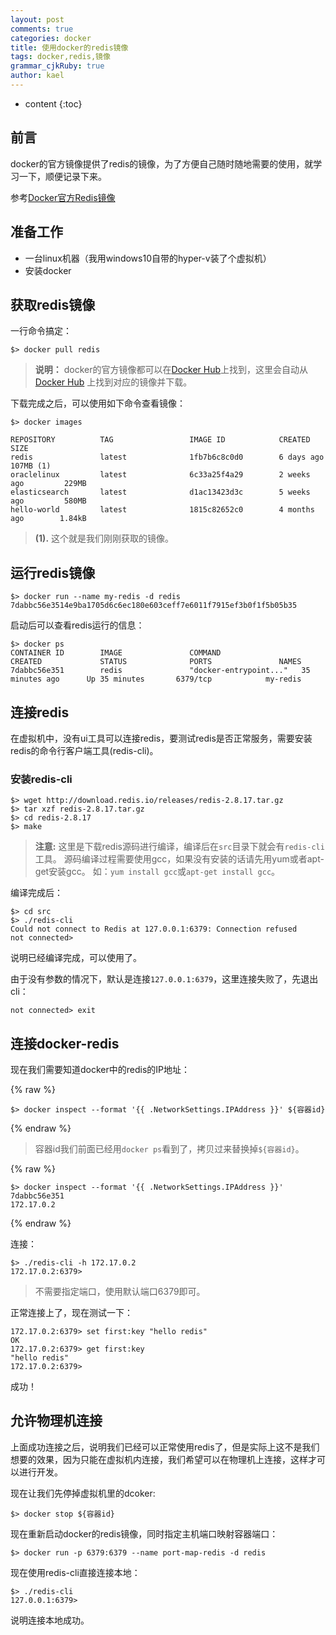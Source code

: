 ```yaml
---
layout: post
comments: true
categories: docker
title: 使用docker的redis镜像
tags: docker,redis,镜像
grammar_cjkRuby: true
author: kael
---
```


* content
{:toc}

## 前言

docker的官方镜像提供了redis的镜像，为了方便自己随时随地需要的使用，就学习一下，顺便记录下来。

参考[Docker官方Redis镜像](https://hub.docker.com/_/redis/)

## 准备工作

* 一台linux机器（我用windows10自带的hyper-v装了个虚拟机）
* 安装docker

## 获取redis镜像

一行命令搞定：

```
$> docker pull redis
```

> **说明：** docker的官方镜像都可以在[Docker Hub](https://hub.docker.com/)上找到，这里会自动从[Docker Hub](https://hub.docker.com/)
> 上找到对应的镜像并下载。

下载完成之后，可以使用如下命令查看镜像：

```
$> docker images

REPOSITORY          TAG                 IMAGE ID            CREATED             SIZE
redis               latest              1fb7b6c8c0d0        6 days ago          107MB (1)
oraclelinux         latest              6c33a25f4a29        2 weeks ago         229MB
elasticsearch       latest              d1ac13423d3c        5 weeks ago         580MB
hello-world         latest              1815c82652c0        4 months ago        1.84kB
```

> **(1).** 这个就是我们刚刚获取的镜像。

## 运行redis镜像

```
$> docker run --name my-redis -d redis
7dabbc56e3514e9ba1705d6c6ec180e603ceff7e6011f7915ef3b0f1f5b05b35
```

启动后可以查看redis运行的信息：

```
$> docker ps
CONTAINER ID        IMAGE               COMMAND                  CREATED             STATUS              PORTS               NAMES
7dabbc56e351        redis               "docker-entrypoint..."   35 minutes ago      Up 35 minutes       6379/tcp            my-redis
```

## 连接redis

在虚拟机中，没有ui工具可以连接redis，要测试redis是否正常服务，需要安装redis的命令行客户端工具(redis-cli)。

### 安装redis-cli

```
$> wget http://download.redis.io/releases/redis-2.8.17.tar.gz
$> tar xzf redis-2.8.17.tar.gz
$> cd redis-2.8.17
$> make
```

> **注意:** 这里是下载redis源码进行编译，编译后在`src`目录下就会有`redis-cli`工具。
> 源码编译过程需要使用gcc，如果没有安装的话请先用yum或者apt-get安装gcc。
> 如：`yum install gcc`或`apt-get install gcc`。

编译完成后：

```
$> cd src
$> ./redis-cli
Could not connect to Redis at 127.0.0.1:6379: Connection refused
not connected> 
```

说明已经编译完成，可以使用了。

由于没有参数的情况下，默认是连接`127.0.0.1:6379`，这里连接失败了，先退出cli：

```
not connected> exit
```

## 连接docker-redis

现在我们需要知道docker中的redis的IP地址：

{% raw %} 
```
$> docker inspect --format '{{ .NetworkSettings.IPAddress }}' ${容器id}
```
{% endraw %}

> 容器id我们前面已经用`docker ps`看到了，拷贝过来替换掉`${容器id}`。

{% raw %} 
```
$> docker inspect --format '{{ .NetworkSettings.IPAddress }}' 7dabbc56e351
172.17.0.2
```
{% endraw %}

连接：

```
$> ./redis-cli -h 172.17.0.2
172.17.0.2:6379> 
```

> 不需要指定端口，使用默认端口6379即可。

正常连接上了，现在测试一下：

```
172.17.0.2:6379> set first:key "hello redis"
OK
172.17.0.2:6379> get first:key
"hello redis"
172.17.0.2:6379> 
```

成功！

## 允许物理机连接

上面成功连接之后，说明我们已经可以正常使用redis了，但是实际上这不是我们想要的效果，因为只能在虚拟机内连接，我们希望可以在物理机上连接，这样才可以进行开发。

现在让我们先停掉虚拟机里的dcoker:

```
$> docker stop ${容器id}
```

现在重新启动docker的redis镜像，同时指定主机端口映射容器端口：

```
$> docker run -p 6379:6379 --name port-map-redis -d redis
```

现在使用redis-cli直接连接本地：

```
$> ./redis-cli
127.0.0.1:6379>
```

说明连接本地成功。